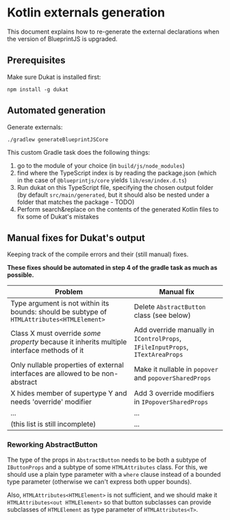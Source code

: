 # Kotlin externals generation

This document explains how to re-generate the external declarations when the version of BlueprintJS is upgraded.

## Prerequisites

Make sure Dukat is installed first:
```
npm install -g dukat
```

## Automated generation

Generate externals:
```
./gradlew generateBlueprintJSCore
```

This custom Gradle task does the following things:

1. go to the module of your choice (in `build/js/node_modules`)
2. find where the TypeScript index is by reading the package.json (which in the case of `@blueprintjs/core` yields `lib/esm/index.d.ts`)
3. Run dukat on this TypeScript file, specifying the chosen output folder (by default `src/main/generated`, but it should also be nested under a folder that matches the package - TODO)
4. Perform search&replace on the contents of the generated Kotlin files to fix some of Dukat's mistakes

## Manual fixes for Dukat's output

Keeping track of the compile errors and their (still manual) fixes.

**These fixes should be automated in step 4 of the gradle task as much as possible.**

| Problem | Manual fix |
|---------|------------|
| Type argument is not within its bounds: should be subtype of `HTMLAttributes<HTMLElement>` | Delete `AbstractButton` class (see below) |
| Class X must override *some property* because it inherits multiple interface methods of it | Add override manually in `IControlProps`, `IFileInputProps`, `ITextAreaProps` |
| Only nullable properties of external interfaces are allowed to be non-abstract | Make it nullable in `popover` and `popoverSharedProps` |
| X hides member of supertype Y and needs 'override' modifier | Add 3 override modifiers in `IPopoverSharedProps` |
| ... | ... |
| (this list is still incomplete) | ... |

### Reworking AbstractButton

The type of the props in `AbstractButton` needs to be both a subtype of `IButtonProps` and a subtype of some
`HTMLAttributes` class.
For this, we should use a plain type parameter with a `where` clause instead of a bounded type parameter
(otherwise we can't express both upper bounds).

Also, `HTMLAttributes<HTMLElement>` is not sufficient, and we should make it `HTMLAttributes<out HTMLElement>` so that
button subclasses can provide subclasses of `HTMLElement` as type parameter of `HTMLAttributes<T>`.
